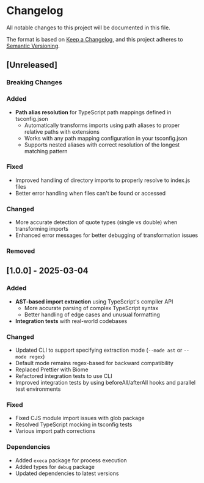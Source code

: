 # Changelog

All notable changes to this project will be documented in this file.

The format is based on [Keep a Changelog](https://keepachangelog.com/en/1.1.0/),
and this project adheres to [Semantic Versioning](https://semver.org/spec/v2.0.0.html).

## [Unreleased]

### Breaking Changes

### Added

- **Path alias resolution** for TypeScript path mappings defined in tsconfig.json
  - Automatically transforms imports using path aliases to proper relative paths with extensions
  - Works with any path mapping configuration in your tsconfig.json
  - Supports nested aliases with correct resolution of the longest matching pattern

### Fixed

- Improved handling of directory imports to properly resolve to index.js files
- Better error handling when files can't be found or accessed

### Changed

- More accurate detection of quote types (single vs double) when transforming imports
- Enhanced error messages for better debugging of transformation issues

### Removed

## [1.0.0] - 2025-03-04

### Added

- **AST-based import extraction** using TypeScript's compiler API
  - More accurate parsing of complex TypeScript syntax
  - Better handling of edge cases and unusual formatting
- **Integration tests** with real-world codebases

### Changed

- Updated CLI to support specifying extraction mode (`--mode ast` or `--mode regex`)
- Default mode remains regex-based for backward compatibility
- Replaced Prettier with Biome
- Refactored integration tests to use CLI
- Improved integration tests by using beforeAll/afterAll hooks and parallel test environments

### Fixed

- Fixed CJS module import issues with glob package
- Resolved TypeScript mocking in tsconfig tests
- Various import path corrections

### Dependencies

- Added `execa` package for process execution
- Added types for `debug` package
- Updated dependencies to latest versions
